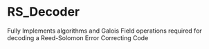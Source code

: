 # RS_Decoder
Fully Implements algorithms and Galois Field operations required for decoding a Reed-Solomon Error Correcting Code
